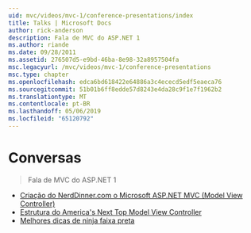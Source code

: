 ```yaml
---
uid: mvc/videos/mvc-1/conference-presentations/index
title: Talks | Microsoft Docs
author: rick-anderson
description: Fala de MVC do ASP.NET 1
ms.author: riande
ms.date: 09/28/2011
ms.assetid: 276507d5-e9bd-46ba-8e98-32a8957504fa
msc.legacyurl: /mvc/videos/mvc-1/conference-presentations
msc.type: chapter
ms.openlocfilehash: edca6bd618422e64886a3c4ececd5edf5eaeca76
ms.sourcegitcommit: 51b01b6ff8edde57d8243e4da28c9f1e7f1962b2
ms.translationtype: MT
ms.contentlocale: pt-BR
ms.lasthandoff: 05/06/2019
ms.locfileid: "65120792"
---
```

# <a name="talks"></a>Conversas

> Fala de MVC do ASP.NET 1

- [Criação do NerdDinner.com o Microsoft ASP.NET MVC (Model View Controller)](creating-nerddinnercom-with-microsoft-aspnet-model-view-controller-mvc.md)
- [Estrutura do America's Next Top Model View Controller](americas-next-top-model-view-controller-framework.md)
- [Melhores dicas de ninja faixa preta](ninja-on-fire-black-belt-tips.md)
